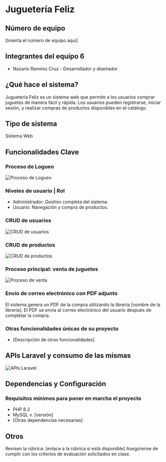 # Juguetería Feliz

## Número de equipo
[Inserta el número de equipo aquí]

## Integrantes del equipo 6
- Nazario Ramirez Cruz - Desarrollador y diseñador

## ¿Qué hace el sistema?
Juguetería Feliz es un sistema web que permite a los usuarios comprar juguetes de manera fácil y rápida. Los usuarios pueden registrarse, iniciar sesión, y realizar compras de productos disponibles en el catálogo.

## Tipo de sistema
Sistema Web

## Funcionalidades Clave

### Proceso de Logueo
![Proceso de Logueo](ruta/a/la/imagen.jpg)

### Niveles de usuario | Rol
- Administrador: Gestión completa del sistema.
- Usuario: Navegación y compra de productos.

### CRUD de usuarios
![CRUD de usuarios](ruta/a/la/imagen.jpg)

### CRUD de productos
![CRUD de productos](ruta/a/la/imagen.jpg)

### Proceso principal: venta de juguetes
![Proceso de venta](ruta/a/la/imagen.jpg)

### Envío de correo electrónico con PDF adjunto
El sistema genera un PDF de la compra utilizando la librería [nombre de la librería]. El PDF se envía al correo electrónico del usuario después de completar la compra.

### Otras funcionalidades únicas de su proyecto
- [Descripción de otras funcionalidades]

## APIs Laravel y consumo de las mismas
![APIs Laravel](ruta/a/la/imagen.jpg)

## Dependencias y Configuración
### Requisitos mínimos para poner en marcha el proyecto
- PHP 8.2
- MySQL v. [versión]
- [Otras dependencias necesarias]

## Otros
Revisen la rúbrica: [enlace a la rúbrica si está disponible]
Asegúrense de cumplir con los criterios de evaluación solicitados en clase.
